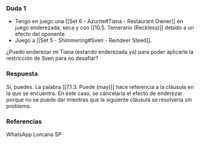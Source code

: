 ### Duda 1
- Tengo en juego una [[Set 6 - Azurite#Tiana - Restaurant Owner]] en juego enderezada, seca y con [[10.5. Temerario (Reckless)]] debido a un efecto del oponente.
- Juego a [[Set 5 - Shimmering#Sven - Reindeer Steed]].

¿Puedo enderezar mi Tiana (estando enderezada ya) para poder aplicarle la restricción de Sven para no desafíar?

### Respuesta
Sí, puedes. La palabra [[7.1.3.  Puede (may)]] hace referencia a la cláusula en la que se encuentra. En este caso, se cancelaría el efecto de enderezar porque no se puede dar mientras que la siguiente cláusula se resolvería sin problema.

### Referencias
WhatsApp Lorcana SP
